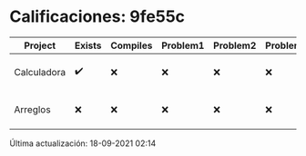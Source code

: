 # Calificaciones: 9fe55c
|Project|Exists|Compiles|Problem1|Problem2|Problem3|Extra|CommitHash|CommitDate|CheckDate|Comments|DueDate|Grade|
|-|-|-|-|-|-|-|-|-|-|-|-|-|
|Calculadora|✔️|❌|❌|❌|❌|❌|78a1bd051861bc26bf1e71c205ce3125feec02b3|17-09-2021 20:47:37|17-09-2021 21:29:34|Tu código no compila|17-09-2021 21:00:00|5.0|
|Arreglos|❌|❌|❌|❌|❌|❌|NA|NA|18-09-2021 02:14:35|No se encontró el archivo en PracticasComputacionI/Arreglos/Arreglos.cpp|24-09-2021 21:00:00|5.0|

Última actualización: 18-09-2021 02:14